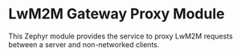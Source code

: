 # LwM2M Gateway Proxy Module

This Zephyr module provides the service to proxy LwM2M requests between a server and non-networked clients.

